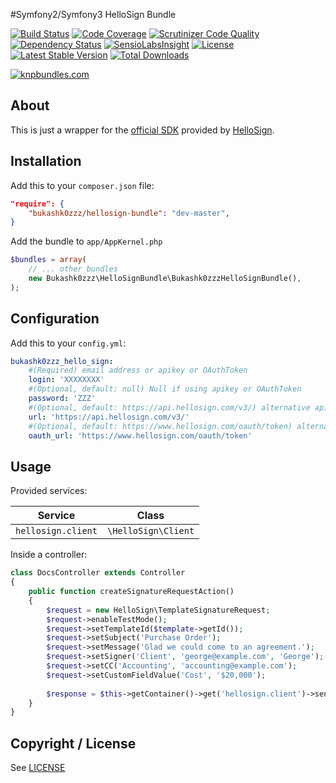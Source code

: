 #Symfony2/Symfony3 HelloSign Bundle

[![Build Status](https://img.shields.io/scrutinizer/build/g/Bukashk0zzz/HelloSignBundle.svg?style=flat-square)](https://travis-ci.org/Bukashk0zzz/HelloSignBundle)
[![Code Coverage](https://img.shields.io/codecov/c/github/Bukashk0zzz/HelloSignBundle.svg?style=flat-square)](https://codecov.io/github/Bukashk0zzz/HelloSignBundle)
[![Scrutinizer Code Quality](https://img.shields.io/scrutinizer/g/Bukashk0zzz/HelloSignBundle.svg?style=flat-square)](https://scrutinizer-ci.com/g/Bukashk0zzz/HelloSignBundle/?branch=master)
[![Dependency Status](https://www.versioneye.com/user/projects/56780cf8107997002d00131d/badge.svg?style=flat)](https://www.versioneye.com/user/projects/56780cf8107997002d00131d)
[![SensioLabsInsight](https://insight.sensiolabs.com/projects/d9fd847e-6875-48d9-8929-2db940ffb9b9/mini.png)](https://insight.sensiolabs.com/projects/d9fd847e-6875-48d9-8929-2db940ffb9b9)
[![License](https://img.shields.io/packagist/l/Bukashk0zzz/hellosign-bundle.svg?style=flat-square)](https://packagist.org/packages/Bukashk0zzz/hellosign-bundle)
[![Latest Stable Version](https://img.shields.io/packagist/v/Bukashk0zzz/hellosign-bundle.svg?style=flat-square)](https://packagist.org/packages/Bukashk0zzz/hellosign-bundle)
[![Total Downloads](https://img.shields.io/packagist/dt/Bukashk0zzz/hellosign-bundle.svg?style=flat-square)](https://packagist.org/packages/Bukashk0zzz/hellosign-bundle)

[![knpbundles.com](http://knpbundles.com/Bukashk0zzz/HelloSignBundle/badge-short)](http://knpbundles.com/Bukashk0zzz/HelloSignBundle)

About
-----

This is just a wrapper for the [official SDK](https://github.com/HelloFax/hellosign-php-sdk) provided by [HelloSign](https://www.hellosign.com).

Installation
------------

Add this to your `composer.json` file:

```json
"require": {
	"bukashk0zzz/hellosign-bundle": "dev-master",
}
```


Add the bundle to `app/AppKernel.php`

```php
$bundles = array(
	// ... other bundles
	new Bukashk0zzz\HelloSignBundle\Bukashk0zzzHelloSignBundle(),
);
```

Configuration
-------------

Add this to your `config.yml`:

```yaml
bukashk0zzz_hello_sign:
    #(Required) email address or apikey or OAuthToken
    login: 'XXXXXXXX'
    #(Optional, default: null) Null if using apikey or OAuthToken
    password: 'ZZZ'
    #(Optional, default: https://api.hellosign.com/v3/) alternative api base url
    url: 'https://api.hellosign.com/v3/'
    #(Optional, default: https://www.hellosign.com/oauth/token) alternative oauth url
    oauth_url: 'https://www.hellosign.com/oauth/token'
```


Usage
-----

Provided services:

| Service             | Class                         |
|---------------------|-------------------------------|
| `hellosign.client`  | `\HelloSign\Client`           |


Inside a controller:

```php
class DocsController extends Controller
{
    public function createSignatureRequestAction()
    {
        $request = new HelloSign\TemplateSignatureRequest;
        $request->enableTestMode();
        $request->setTemplateId($template->getId());
        $request->setSubject('Purchase Order');
        $request->setMessage('Glad we could come to an agreement.');
        $request->setSigner('Client', 'george@example.com', 'George');
        $request->setCC('Accounting', 'accounting@example.com');
        $request->setCustomFieldValue('Cost', '$20,000');
        
        $response = $this->getContainer()->get('hellosign.client')->sendTemplateSignatureRequest($request);
    }
}
```

Copyright / License
-------------------

See [LICENSE](https://github.com/bukashk0zzz/HelloSignBundle/blob/master/LICENSE)
